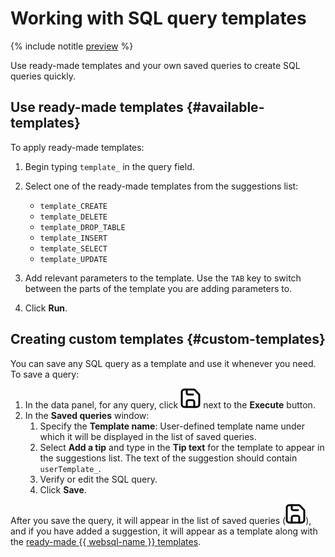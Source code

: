 # Working with SQL query templates

{% include notitle [preview](../../_includes/note-preview-by-request.md) %}

Use ready-made templates and your own saved queries to create SQL queries quickly.

## Use ready-made templates {#available-templates}

To apply ready-made templates:

1. Begin typing `template_` in the query field.
1. Select one of the ready-made templates from the suggestions list:

   * `template_CREATE`
   * `template_DELETE`
   * `template_DROP_TABLE`
   * `template_INSERT`
   * `template_SELECT`
   * `template_UPDATE`

1. Add relevant parameters to the template. Use the `TAB` key to switch between the parts of the template you are adding parameters to.
1. Click **Run**.

## Creating custom templates {#custom-templates}

You can save any SQL query as a template and use it whenever you need. To save a query:

1. In the data panel, for any query, click ![image](../../_assets/websql/template.svg) next to the **Execute** button.
1. In the **Saved queries** window:
    1. Specify the **Template name**: User-defined template name under which it will be displayed in the list of saved queries.
    1. Select **Add a tip** and type in the **Tip text** for the template to appear in the suggestions list. The text of the suggestion should contain `userTemplate_`.
    1. Verify or edit the SQL query.
    1. Click **Save**.

After you save the query, it will appear in the list of saved queries (![image](../../_assets/websql/template.svg)), and if you have added a suggestion, it will appear as a template along with the [ready-made {{ websql-name }} templates](#available-templates).

